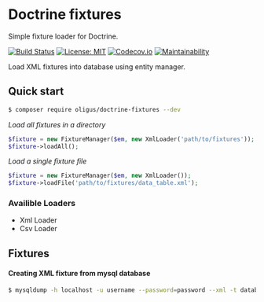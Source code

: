 # Doctrine fixtures

Simple fixture loader for Doctrine.

[![Build Status](https://travis-ci.org/oligus/doctrine-fixtures.svg?branch=master)](https://travis-ci.org/oligus/doctrine-fixtures)
[![License: MIT](https://img.shields.io/badge/License-MIT-yellow.svg)](https://opensource.org/licenses/MIT)
[![Codecov.io](https://codecov.io/gh/oligus/doctrine-fixtures/branch/master/graphs/badge.svg)](https://codecov.io/gh/oligus/doctrine-fixtures)
[![Maintainability](https://codeclimate.com/github/codeclimate/codeclimate/badges/gpa.svg)](https://codeclimate.com/github/oligus/doctrine-fixtures/maintainability)

Load XML fixtures into database using entity manager.

## Quick start

```bash
$ composer require oligus/doctrine-fixtures --dev
```

*Load all fixtures in a directory*
```php
$fixture = new FixtureManager($em, new XmlLoader('path/to/fixtures'));
$fixture->loadAll();
```

*Load a single fixture file*
```php
$fixture = new FixtureManager($em, new XmlLoader());
$fixture->loadFile('path/to/fixtures/data_table.xml');
```

### Availible Loaders

* Xml Loader
* Csv Loader

## Fixtures

#### Creating XML fixture from mysql database

```bash
$ mysqldump -h localhost -u username --password=password --xml -t database data_table --where="id='1'"
```



